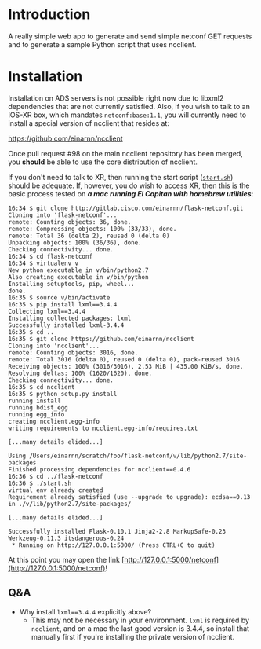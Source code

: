 # Introduction

A really simple web app to generate and send simple netconf GET requests and to generate a sample Python script that uses ncclient.

# Installation

Installation on ADS servers is not possible right now due to libxml2 dependencies that are not currently satisfied. Also, if you wish to talk to an IOS-XR box, which mandates ```netconf:base:1.1```, you will currently need to install a special version of ncclient that resides at:

https://github.com/einarnn/ncclient

Once pull request #98 on the main ncclient repository has been merged, you **should** be able to use the core distribution of ncclient.

If you don't need to talk to XR, then running the start script ([```start.sh```](start.sh)) should be adequate. If, however, you do wish to access XR, then this is the basic process tested on _**a mac running El Capitan with homebrew utilities**_:

```
16:34 $ git clone http://gitlab.cisco.com/einarnn/flask-netconf.git
Cloning into 'flask-netconf'...
remote: Counting objects: 36, done.
remote: Compressing objects: 100% (33/33), done.
remote: Total 36 (delta 2), reused 0 (delta 0)
Unpacking objects: 100% (36/36), done.
Checking connectivity... done.
16:34 $ cd flask-netconf
16:34 $ virtualenv v
New python executable in v/bin/python2.7
Also creating executable in v/bin/python
Installing setuptools, pip, wheel...
done.
16:35 $ source v/bin/activate
16:35 $ pip install lxml==3.4.4
Collecting lxml==3.4.4
Installing collected packages: lxml
Successfully installed lxml-3.4.4
16:35 $ cd ..
16:35 $ git clone https://github.com/einarnn/ncclient
Cloning into 'ncclient'...
remote: Counting objects: 3016, done.
remote: Total 3016 (delta 0), reused 0 (delta 0), pack-reused 3016
Receiving objects: 100% (3016/3016), 2.53 MiB | 435.00 KiB/s, done.
Resolving deltas: 100% (1620/1620), done.
Checking connectivity... done.
16:35 $ cd ncclient
16:35 $ python setup.py install
running install
running bdist_egg
running egg_info
creating ncclient.egg-info
writing requirements to ncclient.egg-info/requires.txt

[...many details elided...]

Using /Users/einarnn/scratch/foo/flask-netconf/v/lib/python2.7/site-packages
Finished processing dependencies for ncclient==0.4.6
16:36 $ cd ../flask-netconf
16:36 $ ./start.sh
virtual env already created
Requirement already satisfied (use --upgrade to upgrade): ecdsa==0.13 in ./v/lib/python2.7/site-packages/

[...many details elided...]

Successfully installed Flask-0.10.1 Jinja2-2.8 MarkupSafe-0.23 Werkzeug-0.11.3 itsdangerous-0.24
 * Running on http://127.0.0.1:5000/ (Press CTRL+C to quit)

```

At this point you may open the link [http://127.0.0.1:5000/netconf](http://127.0.0.1:5000/netconf)!

## Q&A

* Why install ```lxml==3.4.4``` explicitly above?
    * This may not be necessary in your environment. ```lxml``` is required by ```ncclient```, and on a mac the last good version is 3.4.4, so install that manually first if you're installing the private version of ncclient.